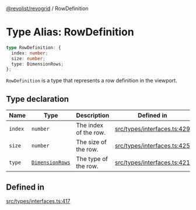 [@revolist/revogrid](README.md) / RowDefinition

# Type Alias: RowDefinition

```ts
type RowDefinition: {
  index: number;
  size: number;
  type: DimensionRows;
};
```

`RowDefinition` is a type that represents a row definition in the
viewport.

## Type declaration

| Name | Type | Description | Defined in |
| ------ | ------ | ------ | ------ |
| `index` | `number` | The index of the row. | [src/types/interfaces.ts:429](https://github.com/revolist/revogrid/blob/69d5bd9cb55a69f54242342681dca616def73994/src/types/interfaces.ts#L429) |
| `size` | `number` | The size of the row. | [src/types/interfaces.ts:425](https://github.com/revolist/revogrid/blob/69d5bd9cb55a69f54242342681dca616def73994/src/types/interfaces.ts#L425) |
| `type` | [`DimensionRows`](TypeAlias.DimensionRows.md) | The type of the row. | [src/types/interfaces.ts:421](https://github.com/revolist/revogrid/blob/69d5bd9cb55a69f54242342681dca616def73994/src/types/interfaces.ts#L421) |

## Defined in

[src/types/interfaces.ts:417](https://github.com/revolist/revogrid/blob/69d5bd9cb55a69f54242342681dca616def73994/src/types/interfaces.ts#L417)
